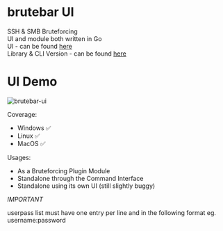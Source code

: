 # brutebar UI
SSH & SMB Bruteforcing<br>
UI and module both written in Go<br>
UI - can be found <a href="https://github.com/whiterabb17/brutebar-ui">here</a><br>
Library & CLI Version - can be found <a href="https://github.com/whiterabb17/brutebar">here</a><br>

# UI Demo
<img src="https://github.com/whiterabb17/brutebar-ui/go-ui.gif" alt="brutebar-ui">

Coverage:
- Windows ✅
- Linux   ✅
- MacOS   ✅

Usages:
- As a Bruteforcing Plugin Module
- Standalone through the Command Interface
- Standalone using its own UI (still slightly buggy)

*IMPORTANT*

userpass list must have one entry per line and in the following format
eg. username:password



